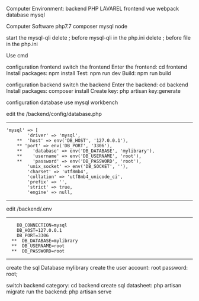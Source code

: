 Computer Environment:
backend PHP LAVAREL     frontend vue webpack   database mysql

Computer Software
php7.7 composer mysql node

start the mysql-qli
delete ; before mysql-qli in the php.ini
delete ; before file in the php.ini

Use cmd

configuration frontend
switch the frontend
Enter the frontend:  cd frontend
Install packages:  npm install
Test: npm run dev
Build:  npm run build

configuration backend
switch the backend
Enter the backend: cd backend
Install packages: composer install
Create key: php artisan key:generate

configuration database
use mysql workbench 

edit the /backend/config/database.php
****
    'mysql' => [
            'driver' => 'mysql',
        **  'host' => env('DB_HOST', '127.0.0.1'),
        ** 'port' => env('DB_PORT', '3306'),
        **    'database' => env('DB_DATABASE', 'mylibrary'),
        **    'username' => env('DB_USERNAME', 'root'),
        **    'password' => env('DB_PASSWORD', 'root'),
            'unix_socket' => env('DB_SOCKET', ''),
            'charset' => 'utf8mb4',
            'collation' => 'utf8mb4_unicode_ci',
            'prefix' => '',
            'strict' => true,
            'engine' => null,
****
edit /backend/.env
****
        DB_CONNECTION=mysql
        DB_HOST=127.0.0.1
        DB_PORT=3306
      **  DB_DATABASE=mylibrary
      **  DB_USERNAME=root
      **  DB_PASSWORD=root
****

create the sql Database mylibrary
create the user account: root password: root;



switch backend category:  cd backend
create sql datasheet: php artisan migrate
run the backend: php artisan serve

